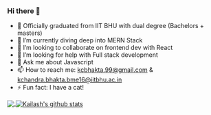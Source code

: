 ### Hi there 👋

<!--
**AMSKarmajeet/KailashJS** is a ✨ _special_ ✨ repository because its `README.md` (this file) appears on your GitHub profile.

Here are some ideas to get you started:
-->

- 🔭 Officially graduated from IIT BHU with dual degree (Bachelors + masters)
- 🌱 I’m currently diving deep into MERN Stack
- 👯 I’m looking to collaborate on frontend dev with React
- 🤔 I’m looking for help with Full stack development
- 💬 Ask me about Javascript
- 📫 How to reach me: kcbhakta.99@gmail.com & kchandra.bhakta.bme16@iitbhu.ac.in 
- ⚡ Fun fact: I have a cat!

<a href="https://github.com/KailashJS">
  <img align="center" src="https://github-readme-stats.vercel.app/api/top-langs/?username=KailashJS&theme=light&hide_langs_below=1" />
</a>
<a href="https://github.com/KailashJS">
 <img align="center" src="https://github-readme-stats.vercel.app/api?username=KailashJS&show_icons=true&theme=light&line_height=27" alt="Kailash's github stats"/>
</a>
